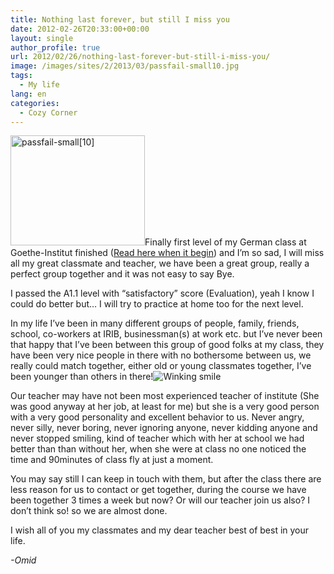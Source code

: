 ```yaml
---
title: Nothing last forever, but still I miss you
date: 2012-02-26T20:33:00+00:00
layout: single
author_profile: true
url: 2012/02/26/nothing-last-forever-but-still-i-miss-you/
image: /images/sites/2/2013/03/passfail-small10.jpg
tags:
  - My life
lang: en
categories: 
  - Cozy Corner
---
```

[<img class="alignright  wp-image-127" alt="passfail-small[10]" src="/images/2013/03/passfail-small10.jpg" width="215" height="176" srcset="/images/sites/2/2013/03/passfail-small10.jpg 307w, /images/sites/2/2013/03/passfail-small10-300x245.jpg 300w" sizes="(max-width: 215px) 100vw, 215px" />](/images/2013/03/passfail-small10.jpg)Finally first level of my German class at Goethe-Institut finished (<a href="/2011/11/finally-goethe.html" target="_blank">Read here when it begin</a>) and I’m so sad, I will miss all my great classmate and teacher, we have been a great group, really a perfect group together and it was not easy to say Bye.

I passed the A1.1 level with “satisfactory” score (Evaluation), yeah I know I could do better but… I will try to practice at home too for the next level.

In my life I’ve been in many different groups of people, family, friends, school, co-workers at IRIB, businessman(s) at work etc. but I’ve never been that happy that I’ve been between this group of good folks at my class, they have been very nice people in there with no bothersome between us, we really could match together, either old or young classmates together, I’ve been younger than others in there!![Winking smile](http://lh3.ggpht.com/-t1V5d1oOquU/T0qXJ9A5BsI/AAAAAAAAE-Y/NXb1WidJw58/wlEmoticon-winkingsmile%25255B2%25255D.png?imgmax=800) 

Our teacher may have not been most experienced teacher of institute (She was good anyway at her job, at least for me) but she is a very good person with a very good personality and excellent behavior to us. Never angry, never silly, never boring, never ignoring anyone, never kidding anyone and never stopped smiling, kind of teacher which with her at school we had better than than without her, when she were at class no one noticed the time and 90minutes of class fly at just a moment.

You may say still I can keep in touch with them, but after the class there are less reason for us to contact or get together, during the course we have been together 3 times a week but now? Or will our teacher join us also? I don’t think so! so we are almost done.

I wish all of you my classmates and my dear teacher best of best in your life.

_-Omid_